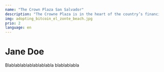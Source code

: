 ```yaml
---
name: "The Crown Plaza San Salvador"
description: "The Crowne Plaza is in the heart of the country’s financial district, just over half a kilometer from the San Salvador Cathedral and an hour away from Bitcoin Mecca - El Zonte."
img: adopting_bitcoin_el_zonte_beach.jpg
prio: 2
language: en
---
```


# Jane Doe
 
Blablablablablablablabla
blablablabla
